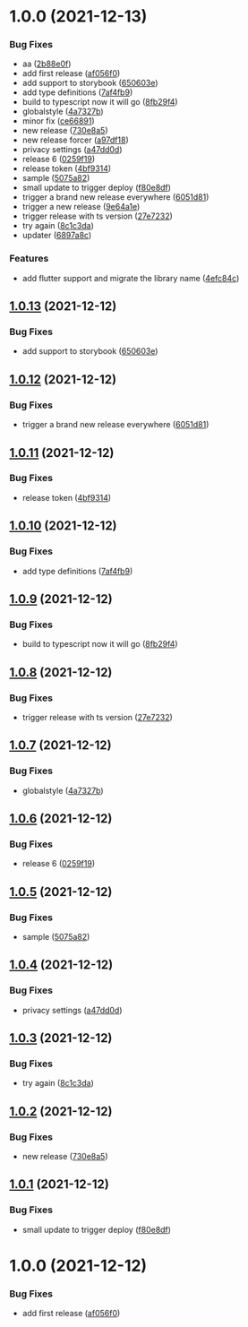 # 1.0.0 (2021-12-13)


### Bug Fixes

* aa ([2b88e0f](https://github.com/skynexui/core/commit/2b88e0f05042a72745db6199d0525cca00951ae0))
* add first release ([af056f0](https://github.com/skynexui/core/commit/af056f07e2522f35c8d8749e3c90228528433c79))
* add support to storybook ([650603e](https://github.com/skynexui/core/commit/650603e55cf26f82654b74783e061f40dcbf4861))
* add type definitions ([7af4fb9](https://github.com/skynexui/core/commit/7af4fb914d4d54fd4c0551d96d33a44b7ac10303))
* build to typescript now it will go ([8fb29f4](https://github.com/skynexui/core/commit/8fb29f4ec1912de73308fcc8689acd8557a0de30))
* globalstyle ([4a7327b](https://github.com/skynexui/core/commit/4a7327b504a5c3e00007a8bae4c153fee3e6f1e5))
* minor fix ([ce66891](https://github.com/skynexui/core/commit/ce66891f4809d99ca7dec8cb9328666f413e6e71))
* new release ([730e8a5](https://github.com/skynexui/core/commit/730e8a5ee340838771b06c07ca990c457691070b))
* new release forcer ([a97df18](https://github.com/skynexui/core/commit/a97df188657b4dd0ac140bc8de109b20637a8ded))
* privacy settings ([a47dd0d](https://github.com/skynexui/core/commit/a47dd0d6cf918eb98c60f9e67a551da0c4976783))
* release 6 ([0259f19](https://github.com/skynexui/core/commit/0259f19520df5513b8f1f6e8ecd812ecc24fb831))
* release token ([4bf9314](https://github.com/skynexui/core/commit/4bf9314a93c08c5406bc1c6e462d45e05db00323))
* sample ([5075a82](https://github.com/skynexui/core/commit/5075a829c4c1329d90803d817aa2cd3b3db34e2d))
* small update to trigger deploy ([f80e8df](https://github.com/skynexui/core/commit/f80e8dfcb0a859ef9f6aaf76cf8829ad77767f7e))
* trigger a brand new release everywhere ([6051d81](https://github.com/skynexui/core/commit/6051d81694eaf731fb7b03715c4a4829eba21508))
* trigger a new release ([9e64a1e](https://github.com/skynexui/core/commit/9e64a1e910bf9267ad4f0be7292815abdc49a005))
* trigger release with ts version ([27e7232](https://github.com/skynexui/core/commit/27e72320adf886300b16a267b9fb61613a524dba))
* try again ([8c1c3da](https://github.com/skynexui/core/commit/8c1c3da3377fd059ec37f1e91dbc62be6649c1c3))
* updater ([6897a8c](https://github.com/skynexui/core/commit/6897a8cd7e89043d22543618c805669d123ca3eb))


### Features

* add flutter support and migrate the library name ([4efc84c](https://github.com/skynexui/core/commit/4efc84c16bee2a64cb49ca6a6ca01dd70cb57c2e))

## [1.0.13](https://github.com/skynexui/react/compare/v1.0.12...v1.0.13) (2021-12-12)


### Bug Fixes

* add support to storybook ([650603e](https://github.com/skynexui/react/commit/650603e55cf26f82654b74783e061f40dcbf4861))

## [1.0.12](https://github.com/skynexui/react/compare/v1.0.11...v1.0.12) (2021-12-12)


### Bug Fixes

* trigger a brand new release everywhere ([6051d81](https://github.com/skynexui/react/commit/6051d81694eaf731fb7b03715c4a4829eba21508))

## [1.0.11](https://github.com/skynexui/react/compare/v1.0.10...v1.0.11) (2021-12-12)


### Bug Fixes

* release token ([4bf9314](https://github.com/skynexui/react/commit/4bf9314a93c08c5406bc1c6e462d45e05db00323))

## [1.0.10](https://github.com/skynexui/react/compare/v1.0.9...v1.0.10) (2021-12-12)


### Bug Fixes

* add type definitions ([7af4fb9](https://github.com/skynexui/react/commit/7af4fb914d4d54fd4c0551d96d33a44b7ac10303))

## [1.0.9](https://github.com/skynexui/react/compare/v1.0.8...v1.0.9) (2021-12-12)


### Bug Fixes

* build to typescript now it will go ([8fb29f4](https://github.com/skynexui/react/commit/8fb29f4ec1912de73308fcc8689acd8557a0de30))

## [1.0.8](https://github.com/skynexui/react/compare/v1.0.7...v1.0.8) (2021-12-12)


### Bug Fixes

* trigger release with ts version ([27e7232](https://github.com/skynexui/react/commit/27e72320adf886300b16a267b9fb61613a524dba))

## [1.0.7](https://github.com/skynexui/react/compare/v1.0.6...v1.0.7) (2021-12-12)


### Bug Fixes

* globalstyle ([4a7327b](https://github.com/skynexui/react/commit/4a7327b504a5c3e00007a8bae4c153fee3e6f1e5))

## [1.0.6](https://github.com/skynexui/react/compare/v1.0.5...v1.0.6) (2021-12-12)


### Bug Fixes

* release 6 ([0259f19](https://github.com/skynexui/react/commit/0259f19520df5513b8f1f6e8ecd812ecc24fb831))

## [1.0.5](https://github.com/skynexui/react/compare/v1.0.4...v1.0.5) (2021-12-12)


### Bug Fixes

* sample ([5075a82](https://github.com/skynexui/react/commit/5075a829c4c1329d90803d817aa2cd3b3db34e2d))

## [1.0.4](https://github.com/skynexui/react/compare/v1.0.3...v1.0.4) (2021-12-12)


### Bug Fixes

* privacy settings ([a47dd0d](https://github.com/skynexui/react/commit/a47dd0d6cf918eb98c60f9e67a551da0c4976783))

## [1.0.3](https://github.com/skynexui/react/compare/v1.0.2...v1.0.3) (2021-12-12)


### Bug Fixes

* try again ([8c1c3da](https://github.com/skynexui/react/commit/8c1c3da3377fd059ec37f1e91dbc62be6649c1c3))

## [1.0.2](https://github.com/skynexui/react/compare/v1.0.1...v1.0.2) (2021-12-12)


### Bug Fixes

* new release ([730e8a5](https://github.com/skynexui/react/commit/730e8a5ee340838771b06c07ca990c457691070b))

## [1.0.1](https://github.com/skynexui/react/compare/v1.0.0...v1.0.1) (2021-12-12)


### Bug Fixes

* small update to trigger deploy ([f80e8df](https://github.com/skynexui/react/commit/f80e8dfcb0a859ef9f6aaf76cf8829ad77767f7e))

# 1.0.0 (2021-12-12)


### Bug Fixes

* add first release ([af056f0](https://github.com/skynexui/react/commit/af056f07e2522f35c8d8749e3c90228528433c79))
